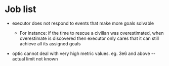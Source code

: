 # Job list

* executor does not respond to events that make more goals solvable
  * For instance: if the time to rescue a civilian was overestimated, when overestimate is discovered then executor only cares that it can still achieve all its assigned goals
  
* optic cannot deal with very high metric values. eg. 3e6 and above -- actual limit not known
